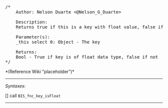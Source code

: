 <pre>/*
	Author: Nelson Duarte <@Nelson_G_Duarte>

	Description:
	Returns true if this is a key with float value, false if not

	Parameter(s):
	_this select 0: Object - The key

	Returns:
	Bool - True if key is of float data type, false if not
*/</pre>*(Reference Wiki "placeholder")*<!-- Remove this after fill-in -->


---
*Syntaxes:*

[] call `BIS_fnc_key_isFloat`

---
